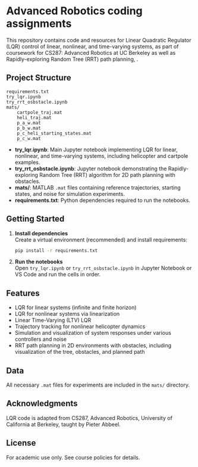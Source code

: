 # Advanced Robotics coding assignments

This repository contains code and resources for Linear Quadratic Regulator (LQR) control of linear, nonlinear, and time-varying systems, as part of coursework for CS287: Advanced Robotics at UC Berkeley as well as Rapidly-exploring Random Tree (RRT) path planning, .

## Project Structure

```
requirements.txt
try_lqr.ipynb
try_rrt_osbstacle.ipynb
mats/
    cartpole_traj.mat
    heli_traj.mat
    p_a_w.mat
    p_b_w.mat
    p_c_heli_starting_states.mat
    p_c_w.mat
```

- **try_lqr.ipynb**: Main Jupyter notebook implementing LQR for linear, nonlinear, and time-varying systems, including helicopter and cartpole examples.
- **try_rrt_osbstacle.ipynb**: Jupyter notebook demonstrating the Rapidly-exploring Random Tree (RRT) algorithm for 2D path planning with obstacles.
- **mats/**: MATLAB `.mat` files containing reference trajectories, starting states, and noise for simulation experiments.
- **requirements.txt**: Python dependencies required to run the notebooks.

## Getting Started

1. **Install dependencies**  
   Create a virtual environment (recommended) and install requirements:
   ```sh
   pip install -r requirements.txt
   ```

2. **Run the notebooks**  
   Open `try_lqr.ipynb` or `try_rrt_osbstacle.ipynb` in Jupyter Notebook or VS Code and run the cells in order.

## Features

- LQR for linear systems (infinite and finite horizon)
- LQR for nonlinear systems via linearization
- Linear Time-Varying (LTV) LQR
- Trajectory tracking for nonlinear helicopter dynamics
- Simulation and visualization of system responses under various controllers and noise
- RRT path planning in 2D environments with obstacles, including visualization of the tree, obstacles, and planned path

## Data

All necessary `.mat` files for experiments are included in the `mats/` directory.

## Acknowledgments

LQR code is adapted from CS287, Advanced Robotics, University of California at Berkeley, taught by Pieter Abbeel.

## License

For academic use only. See course policies for details.